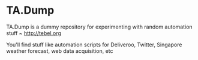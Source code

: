 # TA.Dump
TA.Dump is a dummy repository for experimenting with random automation stuff ~ http://tebel.org

You'll find stuff like automation scripts for Deliveroo, Twitter, Singapore weather forecast, web data acquisition, etc
